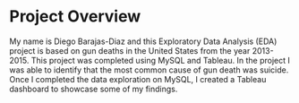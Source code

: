 # Project Overview

My name is Diego Barajas-Diaz and this Exploratory Data Analysis (EDA) project is based on gun deaths in the United States from the year 2013-2015. This project was completed using MySQL and Tableau. In the project I was able to identify that the most common cause of gun death was suicide. Once I completed the data exploration on MySQL, I created a Tableau dashboard to showcase some of my findings. 
